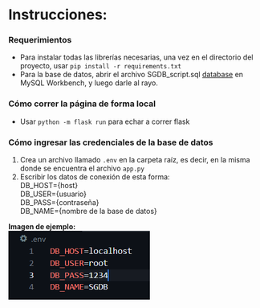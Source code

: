 # Instrucciones:
### Requerimientos
- Para instalar todas las librerías necesarias, una vez en el directorio del proyecto, usar `pip install -r requirements.txt`
- Para la base de datos, abrir el archivo SGDB_script.sql [database](/SGDB_script.sql) en MySQL Workbench, y luego darle al rayo.
### Cómo correr la página de forma local
- Usar `python -m flask run` para echar a correr flask
### Cómo ingresar las credenciales de la base de datos
1. Crea un archivo llamado `.env` en la carpeta raíz, es decir, en la misma donde se encuentra el archivo `app.py`
2. Escribir los datos de conexión de esta forma:<br>
DB_HOST={host}<br>
DB_USER={usuario}<br>
DB_PASS={contraseña}<br>
DB_NAME={nombre de la base de datos}<br>

**Imagen de ejemplo:**<br>
![database_connection](/database.PNG)
